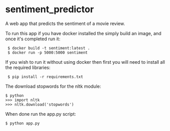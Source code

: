 # sentiment_predictor
A web app that predicts the sentiment of a movie review.

To run this app if you have docker installed the simply build an image, and once it's completed run it:
```shell
 $ docker build -t sentiment:latest .
 $ docker run -p 5000:5000 sentiment
```
If you wish to run it  without using docker then first you will need to install all the required libraries:
```shell
 $ pip install -r requirements.txt
```
The download stopwords for the nltk module:
```shell
$ python
>>> import nltk
>>> nltk.download('stopwords')
```

When done run the app.py script:
```shell
$ python app.py
```
